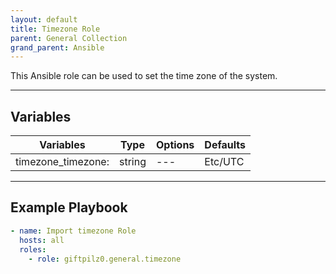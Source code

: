 ```yaml
---
layout: default
title: Timezone Role
parent: General Collection
grand_parent: Ansible
---
```


This Ansible role can be used to set the time zone of the system.

______________________________________________________________________

## Variables

| Variables          | Type   | Options | Defaults |
| ------------------ | ------ | ------- | -------- |
| timezone_timezone: | string | ---     | Etc/UTC  |

______________________________________________________________________

## Example Playbook

```yaml
- name: Import timezone Role
  hosts: all
  roles:
    - role: giftpilz0.general.timezone
```
